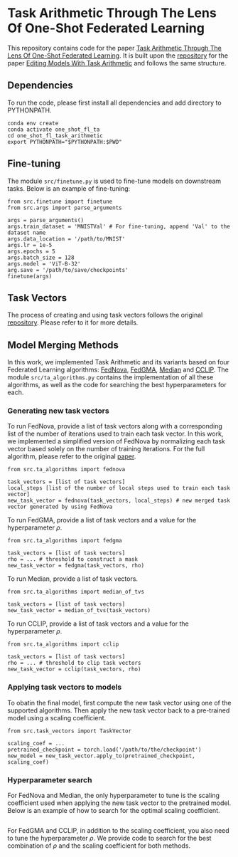 # Task Arithmetic Through The Lens Of One-Shot Federated Learning

This repository contains code for the paper [Task Arithmetic Through The Lens Of One-Shot Federated Learning](https://arxiv.org/abs/2411.18607). It is built upon the [repository](https://github.com/mlfoundations/task_vectors) for the paper [Editing Models With Task Arithmetic](https://arxiv.org/abs/2212.04089) and follows the same structure. 

## Dependencies
To run the code, please first install all dependencies and add directory to PYTHONPATH.

```
conda env create 
conda activate one_shot_fl_ta
cd one_shot_fl_task_arithmetic
export PYTHONPATH="$PYTHONPATH:$PWD"
```

## Fine-tuning
The module ```src/finetune.py``` is used to fine-tune models on downstream tasks. Below is an example of fine-tuning:

```
from src.finetune import finetune
from src.args import parse_arguments

args = parse_arguments()
args.train_dataset = 'MNISTVal' # For fine-tuning, append 'Val' to the dataset name
args.data_location = '/path/to/MNIST'
args.lr = 1e-5
args.epochs = 5
args.batch_size = 128
args.model = 'ViT-B-32'
arg.save = '/path/to/save/checkpoints'
finetune(args)
```

## Task Vectors
The process of creating and using task vectors follows the original [repository](https://github.com/mlfoundations/task_vectors). Please refer to it for more details. 

## Model Merging Methods
In this work, we implemented Task Arithmetic and its variants based on four Federated Learning algorithms: [FedNova](https://arxiv.org/abs/2007.07481), [FedGMA](https://arxiv.org/abs/2201.11986), [Median](https://arxiv.org/abs/1803.01498) and [CCLIP](https://arxiv.org/abs/2012.10333). The module ```src/ta_algorithms.py``` contains the implementation of all these algorithms, as well as the code for searching the best hyperparameters for each.

### Generating new task vectors
To run FedNova, provide a list of task vectors along with a corresponding list of the number of iterations used to train each task vector. In this work, we implemented a simplified version of FedNova by normalizing each task vector based solely on the number of training iterations. For the full algorithm, please refer to the original [paper](https://arxiv.org/pdf/2007.07481).

```
from src.ta_algorithms import fednova

task_vectors = [list of task vectors]
local_steps [list of the number of local steps used to train each task vector]
new_task_vector = fednova(task_vectors, local_steps) # new merged task vector generated by using FedNova
```

To run FedGMA, provide a list of task vectors and a value for the hyperparameter $\rho$. 

```
from src.ta_algorithms import fedgma

task_vectors = [list of task vectors]
rho = ... # threshold to construct a mask
new_task_vector = fedgma(task_vectors, rho)
```

To run Median, provide a list of task vectors. 

```
from src.ta_algorithms import median_of_tvs

task_vectors = [list of task vectors]
new_task_vector = median_of_tvs(task_vectors)
```

To run CCLIP, provide a list of task vectors and a value for the hyperparameter $\rho$.

```
from src.ta_algorithms import cclip

task_vectors = [list of task vectors]
rho = ... # threshold to clip task vectors
new_task_vector = cclip(task_vectors, rho)
```

### Applying task vectors to models
To obatin the final model, first compute the new task vector using one of the supported algorithms. Then apply the new task vector back to a pre-trained model using a scaling coefficient. 

```
from src.task_vectors import TaskVector

scaling_coef = ... 
pretrained_checkpoint = torch.load('/path/to/the/checkpoint')
new_model = new_task_vector.apply_to(pretrained_checkpoint, scaling_coef)
```

### Hyperparameter search
For FedNova and Median, the only hyperparameter to tune is the scaling coefficient used when applying the new task vector to the pretrained model. Below is an example of how to search for the optimal scaling coefficient.

```
```

For FedGMA and CCLIP, in addition to the scaling coefficient, you also need to tune the hyperparameter $\rho$. We provide code to search for the best combination of $\rho$ and the scaling coefficient for both methods.

```
```
